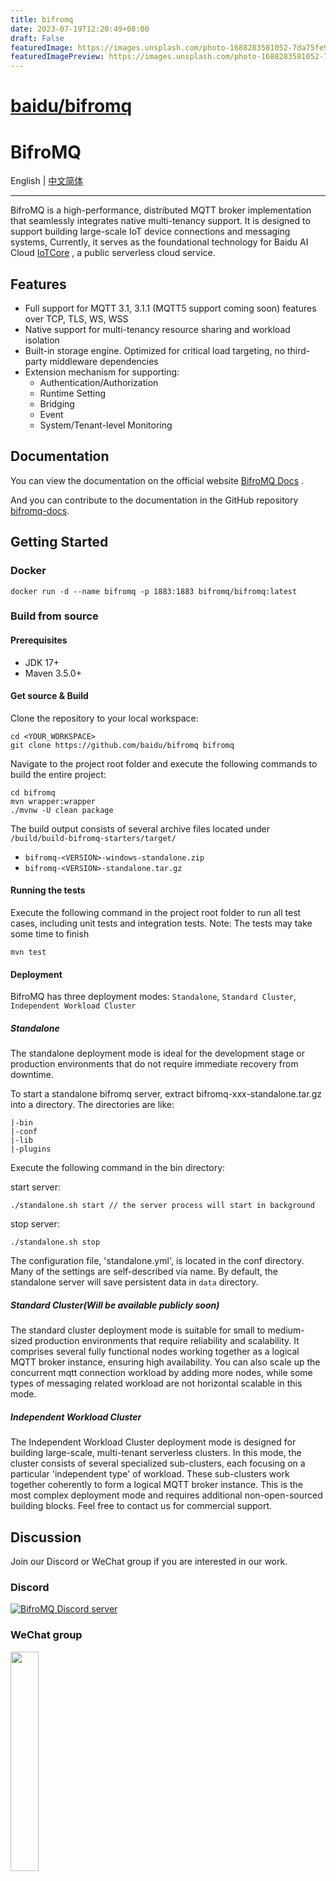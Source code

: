 ```yaml
---
title: bifromq
date: 2023-07-19T12:20:49+08:00
draft: False
featuredImage: https://images.unsplash.com/photo-1688283581052-7da75fe95a5c?ixid=M3w0NjAwMjJ8MHwxfHJhbmRvbXx8fHx8fHx8fDE2ODk3NDAzOTd8&ixlib=rb-4.0.3
featuredImagePreview: https://images.unsplash.com/photo-1688283581052-7da75fe95a5c?ixid=M3w0NjAwMjJ8MHwxfHJhbmRvbXx8fHx8fHx8fDE2ODk3NDAzOTd8&ixlib=rb-4.0.3
---
```


# [baidu/bifromq](https://github.com/baidu/bifromq)

# BifroMQ

English | [中文简体](./README.zh_Hans.md)

---

BifroMQ is a high-performance, distributed MQTT broker implementation that seamlessly integrates native multi-tenancy
support. It is designed to support building large-scale IoT device connections and messaging systems, Currently, it
serves as the foundational technology for Baidu AI Cloud [IoTCore](https://cloud.baidu.com/product/iot.html) , a public serverless
cloud service.

## Features

* Full support for MQTT 3.1, 3.1.1 (MQTT5 support coming soon) features over TCP, TLS, WS, WSS
* Native support for multi-tenancy resource sharing and workload isolation
* Built-in storage engine. Optimized for critical load targeting, no third-party middleware dependencies
* Extension mechanism for supporting:
    * Authentication/Authorization
    * Runtime Setting
    * Bridging
    * Event
    * System/Tenant-level Monitoring


## Documentation

You can view the documentation on the official website [BifroMQ Docs](https://bifromq.io/docs/Readme/) .

And you can contribute to the documentation in the GitHub repository [bifromq-docs](https://github.com/baidu/bifromq-docs).

## Getting Started

### Docker
```
docker run -d --name bifromq -p 1883:1883 bifromq/bifromq:latest
```

### Build from source

#### Prerequisites

* JDK 17+
* Maven 3.5.0+

#### Get source & Build

Clone the repository to your local workspace:

```
cd <YOUR_WORKSPACE>
git clone https://github.com/baidu/bifromq bifromq
```

Navigate to the project root folder and execute the following commands to build the entire project:

```
cd bifromq
mvn wrapper:wrapper
./mvnw -U clean package
```

The build output consists of several archive files located under `/build/build-bifromq-starters/target/`

* `bifromq-<VERSION>-windows-standalone.zip`
* `bifromq-<VERSION>-standalone.tar.gz`

#### Running the tests

Execute the following command in the project root folder to run all test cases, including unit tests and integration
tests.
Note: The tests may take some time to finish

```
mvn test
```

#### Deployment

BifroMQ has three deployment modes: `Standalone`, `Standard Cluster`, `Independent Workload Cluster`

##### Standalone

The standalone deployment mode is ideal for the development stage or production environments that do not require
immediate recovery from downtime.

To start a standalone bifromq server, extract bifromq-xxx-standalone.tar.gz into a directory. The directories
are like:

```
|-bin
|-conf
|-lib
|-plugins
```

Execute the following command in the bin directory:

start server:

```
./standalone.sh start // the server process will start in background
```

stop server:

```
./standalone.sh stop
```

The configuration file, 'standalone.yml', is located in the conf directory. Many of the settings are self-described via
name. By default, the standalone server will save persistent data in `data` directory.

##### Standard Cluster(Will be available publicly soon)

The standard cluster deployment mode is suitable for small to medium-sized production environments that require
reliability and scalability. It comprises several fully functional nodes working together as a logical MQTT broker
instance, ensuring high availability. You can also scale up the concurrent mqtt connection workload by adding more
nodes, while some types of messaging related workload are not horizontal scalable in this mode.

##### Independent Workload Cluster

The Independent Workload Cluster deployment mode is designed for building large-scale, multi-tenant serverless clusters.
In this mode, the cluster consists of several specialized sub-clusters, each focusing on a particular 'independent type'
of workload. These sub-clusters work together coherently to form a logical MQTT broker instance. This is the most
complex deployment mode and requires additional non-open-sourced building blocks. Feel free to contact us for commercial
support.

## Discussion

Join our Discord or WeChat group if you are interested in our work.

### Discord

<a href="https://discord.gg/Pfs3QRadRB"><img src="https://img.shields.io/discord/1115542029531885599?logo=discord&logoColor=white" alt="BifroMQ Discord server" /></a>

### WeChat group

<img decoding="async" src="https://bifromq.io/img/qrcode.png" width="30%"/>